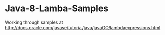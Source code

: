 Java-8-Lamba-Samples
====================

Working through samples at http://docs.oracle.com/javase/tutorial/java/javaOO/lambdaexpressions.html
